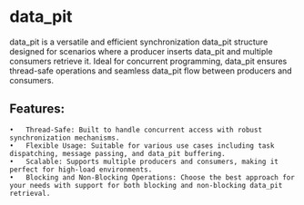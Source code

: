 # data_pit

data_pit is a versatile and efficient synchronization data_pit structure designed for scenarios where a producer inserts data_pit
and multiple consumers retrieve it. Ideal for concurrent programming, data_pit ensures thread-safe operations and 
seamless data_pit flow between producers and consumers.

## Features:

	•	Thread-Safe: Built to handle concurrent access with robust synchronization mechanisms.
	•	Flexible Usage: Suitable for various use cases including task dispatching, message passing, and data_pit buffering.
	•	Scalable: Supports multiple producers and consumers, making it perfect for high-load environments.
	•	Blocking and Non-Blocking Operations: Choose the best approach for your needs with support for both blocking and non-blocking data_pit retrieval.
